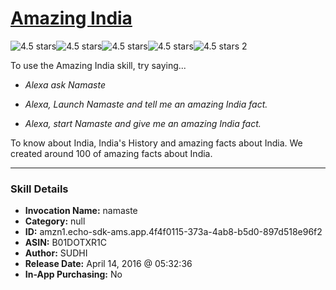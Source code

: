 # [Amazing India](http://alexa.amazon.com/#skills/amzn1.echo-sdk-ams.app.4f4f0115-373a-4ab8-b5d0-897d518e96f2)
![4.5 stars](../../images/ic_star_black_18dp_1x.png)![4.5 stars](../../images/ic_star_black_18dp_1x.png)![4.5 stars](../../images/ic_star_black_18dp_1x.png)![4.5 stars](../../images/ic_star_black_18dp_1x.png)![4.5 stars](../../images/ic_star_half_black_18dp_1x.png) 2

To use the Amazing India skill, try saying...

* *Alexa ask Namaste*

* *Alexa, Launch Namaste and tell me an amazing India fact.*

* *Alexa, start Namaste and give me an amazing India fact.*

To know about India, India's History and amazing facts about India. We created around 100 of amazing facts about India.

***

### Skill Details

* **Invocation Name:** namaste
* **Category:** null
* **ID:** amzn1.echo-sdk-ams.app.4f4f0115-373a-4ab8-b5d0-897d518e96f2
* **ASIN:** B01DOTXR1C
* **Author:** SUDHI
* **Release Date:** April 14, 2016 @ 05:32:36
* **In-App Purchasing:** No
